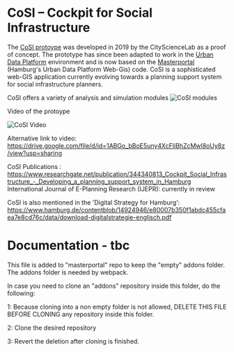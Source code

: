 # CoSI – Cockpit for Social Infrastructure

The [CoSI protoype](https://github.com/citysciencelab/cosi-prototype) was developed in 2019 by the CityScienceLab as a proof of concept.
The prototype has since been adapted to work in the [Urban Data Platform](http://www.urbandataplatform.hamburg/) environment and is now based on the [Masterportal](https://bitbucket.org/geowerkstatt-hamburg/masterportal/src) (Hamburg's Urban Data Platform Web-Gis) code.
CoSI is a sophisticated web-GIS application currently evolving towards a planning support system for social infrastructure planners.

CoSI offers a variety of analysis and simulation modules
![CoSI modules](https://user-images.githubusercontent.com/36763878/115524695-b2938480-a28e-11eb-9995-4779489f1722.png)

Video of the protoype

![CoSI Video](https://drive.google.com/uc?export=view&id=1ABGo_bBoE5uny4XcFliBhZcMwl8oUy8z)

Alternative link to video:
https://drive.google.com/file/d/id=1ABGo_bBoE5uny4XcFliBhZcMwl8oUy8z/view?usp=sharing

CoSI Publications :
https://www.researchgate.net/publication/344340813_Cockpit_Social_Infrastructure_-_Developing_a_planning_support_system_in_Hamburg
International Journal of E-Planning Research (IJEPR): currently in review

CoSI is also mentioned in the 'Digital Strategy for Hamburg':
https://www.hamburg.de/contentblob/14924946/e80007b350f1abdc455cfaea7e8cd76c/data/download-digitalstrategie-englisch.pdf


# Documentation - tbc

This file is added to "masterportal" repo to keep the "empty" addons folder. The addons folder is needed by webpack.

In case you need to clone an "addons" repository inside this folder, do the following:

1: Because cloning into a non empty folder is not allowed, DELETE THIS FILE BEFORE CLONING any repository inside this folder.

2: Clone the desired repository

3: Revert the deletion after cloning is finished.
